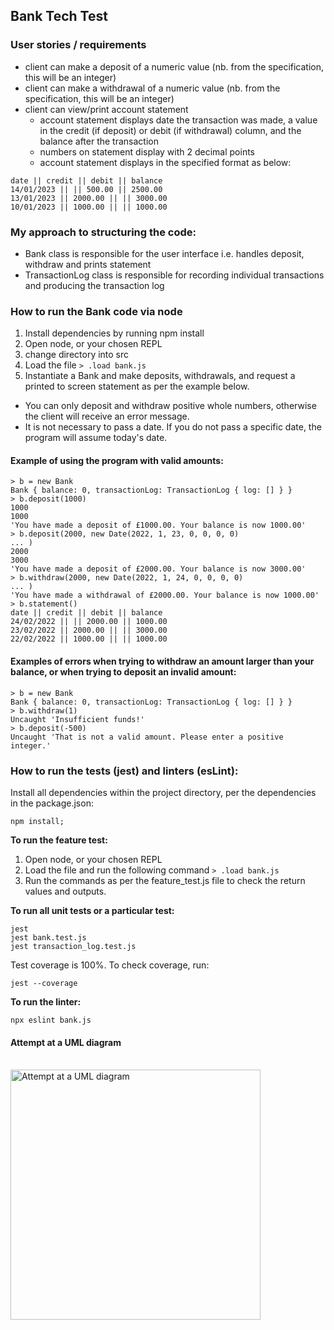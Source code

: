 ## Bank Tech Test

### User stories / requirements

* client can make a deposit of a numeric value (nb. from the specification, this will be an integer)
* client can make a withdrawal of a numeric value (nb. from the specification, this will be an integer)
* client can view/print account statement 
  * account statement displays date the transaction was made, a value in the credit (if deposit) or debit (if withdrawal) column, and the balance after the transaction
  * numbers on statement display with 2 decimal points 
  * account statement displays in the specified format as below:
```
date || credit || debit || balance
14/01/2023 || || 500.00 || 2500.00
13/01/2023 || 2000.00 || || 3000.00
10/01/2023 || 1000.00 || || 1000.00
```
### My approach to structuring the code: 
* Bank class is responsible for the user interface i.e. handles deposit, withdraw and prints statement
* TransactionLog class is responsible for recording individual transactions and producing the transaction log 

### How to run the Bank code via node
1. Install dependencies by running npm install
2. Open node, or your chosen REPL
3. change directory into src
4. Load the file
``` > .load bank.js ```
4. Instantiate a Bank and make deposits, withdrawals, and request a printed to screen statement as per the example below.
  * You can only deposit and withdraw positive whole numbers, otherwise the client will receive an error message.
  * It is not necessary to pass a date. If you do not pass a specific date, the program will assume today's date.

#### Example of using the program with valid amounts:
``` 
> b = new Bank
Bank { balance: 0, transactionLog: TransactionLog { log: [] } }
> b.deposit(1000)
1000
1000
'You have made a deposit of £1000.00. Your balance is now 1000.00'
> b.deposit(2000, new Date(2022, 1, 23, 0, 0, 0, 0)
... )
2000
3000
'You have made a deposit of £2000.00. Your balance is now 3000.00'
> b.withdraw(2000, new Date(2022, 1, 24, 0, 0, 0, 0)
... )
'You have made a withdrawal of £2000.00. Your balance is now 1000.00'
> b.statement()
date || credit || debit || balance
24/02/2022 || || 2000.00 || 1000.00
23/02/2022 || 2000.00 || || 3000.00
22/02/2022 || 1000.00 || || 1000.00
```
#### Examples of errors when trying to withdraw an amount larger than your balance, or when trying to deposit an invalid amount: 
```
> b = new Bank
Bank { balance: 0, transactionLog: TransactionLog { log: [] } }
> b.withdraw(1)
Uncaught 'Insufficient funds!'
> b.deposit(-500)
Uncaught 'That is not a valid amount. Please enter a positive integer.'
 ```


### How to run the tests (jest) and linters (esLint): 
Install all dependencies within the project directory, per the dependencies in the package.json: 
```
npm install;
```

**To run the feature test:**
1. Open node, or your chosen REPL
2. Load the file and run the following command
``` > .load bank.js ```
3. Run the commands as per the feature_test.js file to check the return values and outputs.

**To run all unit tests or a particular test:** 

``` 
jest
jest bank.test.js
jest transaction_log.test.js
```
Test coverage is 100%. To check coverage, run: 
``` 
jest --coverage
```
**To run the linter:** 
```
npx eslint bank.js

```

#### Attempt at a UML diagram
<br>
<img src="images/Diagram-for-Bank-UML-attempt.jpeg" alt="Attempt at a UML diagram" width="400"/>
